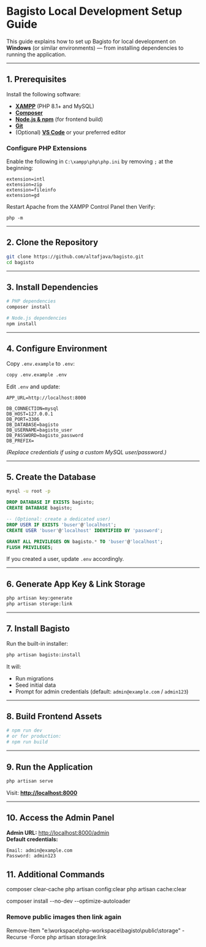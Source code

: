 # Bagisto Local Development Setup Guide

This guide explains how to set up Bagisto for local development on **Windows** (or similar environments) — from installing dependencies to running the application.

---

## 1. Prerequisites

Install the following software:

- **[XAMPP](https://www.apachefriends.org/index.html)** (PHP 8.1+ and MySQL)
- **[Composer](https://getcomposer.org/download/)**
- **[Node.js & npm](https://nodejs.org/en/download/)** (for frontend build)
- **[Git](https://git-scm.com/downloads)**
- (Optional) **[VS Code](https://code.visualstudio.com/)** or your preferred editor

### Configure PHP Extensions
Enable the following in `C:\xampp\php\php.ini` by removing `;` at the beginning:
```
extension=intl
extension=zip
extension=fileinfo
extension=gd
```
Restart Apache from the XAMPP Control Panel then Verify:
```
php -m
```
---

## 2. Clone the Repository

```bash
git clone https://github.com/altafjava/bagisto.git
cd bagisto
```

---

## 3. Install Dependencies

```bash
# PHP dependencies
composer install

# Node.js dependencies
npm install
```

---

## 4. Configure Environment

Copy `.env.example` to `.env`:

```bash
copy .env.example .env
```

Edit `.env` and update:

```env
APP_URL=http://localhost:8000

DB_CONNECTION=mysql
DB_HOST=127.0.0.1
DB_PORT=3306
DB_DATABASE=bagisto
DB_USERNAME=bagisto_user
DB_PASSWORD=bagisto_password
DB_PREFIX=
```

*(Replace credentials if using a custom MySQL user/password.)*

---

## 5. Create the Database

```bash
mysql -u root -p
```

```sql
DROP DATABASE IF EXISTS bagisto;
CREATE DATABASE bagisto;

-- (Optional: create a dedicated user)
DROP USER IF EXISTS 'buser'@'localhost';
CREATE USER 'buser'@'localhost' IDENTIFIED BY 'password';

GRANT ALL PRIVILEGES ON bagisto.* TO 'buser'@'localhost';
FLUSH PRIVILEGES;
```

If you created a user, update `.env` accordingly.

---

## 6. Generate App Key & Link Storage

```bash
php artisan key:generate
php artisan storage:link
```

---

## 7. Install Bagisto

Run the built-in installer:

```bash
php artisan bagisto:install
```

It will:
- Run migrations
- Seed initial data
- Prompt for admin credentials (default: `admin@example.com` / `admin123`)

---

## 8. Build Frontend Assets

```bash
# npm run dev
# or for production:
# npm run build
```

---

## 9. Run the Application

```bash
php artisan serve
```

Visit: **[http://localhost:8000](http://localhost:8000)**

---

## 10. Access the Admin Panel

**Admin URL:** [http://localhost:8000/admin](http://localhost:8000/admin)  
**Default credentials:**  
```
Email: admin@example.com
Password: admin123
```


## 11. Additional Commands
composer clear-cache
php artisan config:clear
php artisan cache:clear

composer install --no-dev --optimize-autoloader 

### Remove public images then link again
Remove-Item "e:\workspace\php-workspace\bagisto\public\storage" -Recurse -Force 
php artisan storage:link
